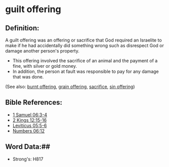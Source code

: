 # guilt offering #

## Definition: ##

A guilt offering was an offering or sacrifice that God required an Israelite to make if he had accidentally did something wrong such as disrespect God or damage another person's property.

* This offering involved the sacrifice of an animal and the payment of a fine, with silver or gold money.
* In addition, the person at fault was responsible to pay for any damage that was done.

(See also: [burnt offering](../other/burntoffering.md), [grain offering](../other/grainoffering.md), [sacrifice](../other/sacrifice.md), [sin offering](../other/sinoffering.md))

## Bible References: ##

* [1 Samuel 06:3-4](rc://en/tn/help/1sa/06/03)
* [2 Kings 12:15-16](rc://en/tn/help/2ki/12/15)
* [Leviticus 05:5-6](rc://en/tn/help/lev/05/05)
* [Numbers 06:12](rc://en/tn/help/num/06/12)

## Word Data:##

* Strong's: H817

